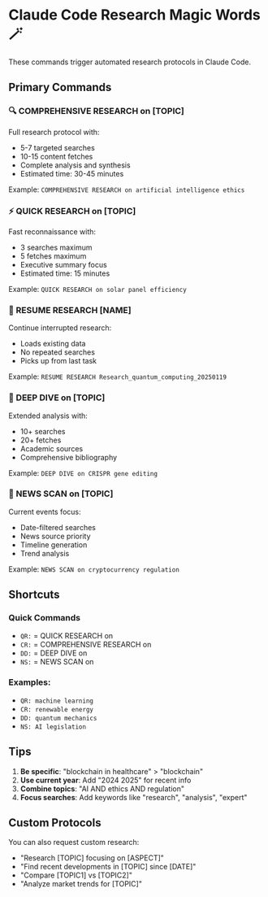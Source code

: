# Claude Code Research Magic Words 🪄

These commands trigger automated research protocols in Claude Code.

## Primary Commands

### 🔍 COMPREHENSIVE RESEARCH on [TOPIC]
Full research protocol with:
- 5-7 targeted searches
- 10-15 content fetches
- Complete analysis and synthesis
- Estimated time: 30-45 minutes

Example: `COMPREHENSIVE RESEARCH on artificial intelligence ethics`

### ⚡ QUICK RESEARCH on [TOPIC]
Fast reconnaissance with:
- 3 searches maximum
- 5 fetches maximum
- Executive summary focus
- Estimated time: 15 minutes

Example: `QUICK RESEARCH on solar panel efficiency`

### 🔄 RESUME RESEARCH [NAME]
Continue interrupted research:
- Loads existing data
- No repeated searches
- Picks up from last task

Example: `RESUME RESEARCH Research_quantum_computing_20250119`

### 🔬 DEEP DIVE on [TOPIC]
Extended analysis with:
- 10+ searches
- 20+ fetches
- Academic sources
- Comprehensive bibliography

Example: `DEEP DIVE on CRISPR gene editing`

### 📰 NEWS SCAN on [TOPIC]
Current events focus:
- Date-filtered searches
- News source priority
- Timeline generation
- Trend analysis

Example: `NEWS SCAN on cryptocurrency regulation`

## Shortcuts

### Quick Commands
- `QR:` = QUICK RESEARCH on
- `CR:` = COMPREHENSIVE RESEARCH on
- `DD:` = DEEP DIVE on
- `NS:` = NEWS SCAN on

### Examples:
- `QR: machine learning`
- `CR: renewable energy`
- `DD: quantum mechanics`
- `NS: AI legislation`

## Tips

1. **Be specific**: "blockchain in healthcare" > "blockchain"
2. **Use current year**: Add "2024 2025" for recent info
3. **Combine topics**: "AI AND ethics AND regulation"
4. **Focus searches**: Add keywords like "research", "analysis", "expert"

## Custom Protocols

You can also request custom research:
- "Research [TOPIC] focusing on [ASPECT]"
- "Find recent developments in [TOPIC] since [DATE]"
- "Compare [TOPIC1] vs [TOPIC2]"
- "Analyze market trends for [TOPIC]"